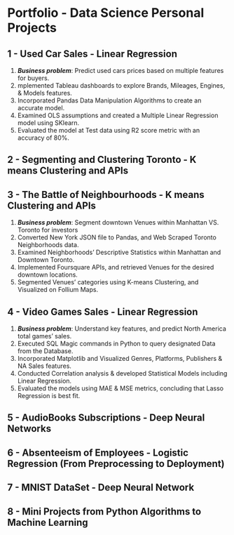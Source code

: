 # Portfolio - Data Science Personal Projects

## 1 - Used Car Sales - Linear Regression
1. ***Business problem***: Predict used cars prices based on multiple features for buyers.
2. mplemented Tableau dashboards to explore Brands, Mileages, Engines, & Models features.
3. Incorporated Pandas Data Manipulation Algorithms to create an accurate model.
4. Examined OLS assumptions and created a Multiple Linear Regression model using SKlearn.
5. Evaluated the model at Test data using R2 score metric with an accuracy of 80%.

## 2 - Segmenting and Clustering Toronto - K means Clustering and APIs


## 3 - The Battle of Neighbourhoods - K means Clustering and APIs
1. ***Business problem***: Segment downtown Venues within Manhattan VS. Toronto for investors
2. Converted New York JSON file to Pandas, and Web Scraped Toronto Neighborhoods data.
3. Examined Neighborhoods’ Descriptive Statistics within Manhattan and Downtown Toronto.
4. Implemented Foursquare APIs, and retrieved Venues for the desired downtown locations.
5. Segmented Venues’ categories using K-means Clustering, and Visualized on Follium Maps.

## 4 - Video Games Sales - Linear Regression
1. ***Business problem***: Understand key features, and predict North America total games’ sales.
2. Executed SQL Magic commands in Python to query designated Data from the Database.
3. Incorporated Matplotlib and Visualized Genres, Platforms, Publishers & NA Sales features.
4. Conducted Correlation analysis & developed Statistical Models including Linear Regression.
5. Evaluated the models using MAE & MSE metrics, concluding that Lasso Regression is best fit.

## 5 - AudioBooks Subscriptions - Deep Neural Networks

## 6 - Absenteeism of Employees - Logistic Regression (From Preprocessing to Deployment)

## 7 - MNIST DataSet - Deep Neural Network

## 8 - Mini Projects from Python Algorithms to Machine Learning
